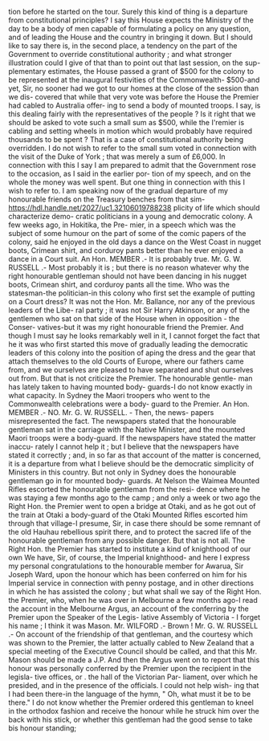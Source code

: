 tion before he started on the tour. Surely this kind of thing is a departure from constitutional principles? I say this House expects the Ministry of the day to be a body of men capable of formulating a policy on any question, and of leading the House and the country in bringing it down. But I should like to say there is, in the second place, a tendency on the part of the Government to override constitutional authority ; and what stronger illustration could I give of that than to point out that last session, on the sup- plementary estimates, the House passed a grant of $500 for the colony to be represented at the inaugural festivities of the Commonwealth- $500-and yet, Sir, no sooner had we got to our homes at the close of the session than we dis- covered that while that very vote was before the House the Premier had cabled to Australia offer- ing to send a body of mounted troops. I say, is this dealing fairly with the representatives of the people ? Is it right that we should be asked to vote such a small sum as $500, while the I'remier is cabling and setting wheels in motion which would probably have required thousands to be spent ? That is a case of constitutional authority being overridden. I do not wish to refer to the small sum voted in connection with the visit of the Duke of York ; that was merely a sum of £6,000. In connection with this I say I am prepared to admit that the Government rose to the occasion, as I said in the earlier por- tion of my speech, and on the whole the money was well spent. But one thing in connection with this I wish to refer to. I am speaking now of the gradual departure of my honourable friends on the Treasury benches from that sim- https://hdl.handle.net/2027/uc1.32106019788238 plicity of life which should characterize demo- cratic politicians in a young and democratic colony. A few weeks ago, in Hokitika, the Pre- mier, in a speech which was the subject of some humour on the part of some of the comic papers of the colony, said he enjoyed in the old days a dance on the West Coast in nugget boots, Crimean shirt, and corduroy pants better than he ever enjoyed a dance in a Court suit. An Hon. MEMBER .- It is probably true. Mr. G. W. RUSSELL .- Most probably it is ; but there is no reason whatever why the right honourable gentleman should not have been dancing in his nugget boots, Crimean shirt, and corduroy pants all the time. Who was the statesman-the politician-in this colony who first set the example of putting on a Court dress? It was not the Hon. Mr. Ballance, nor any of the previous leaders of the Libe- ral party ; it was not Sir Harry Atkinson, or any of the gentlemen who sat on that side of the House when in opposition - the Conser- vatives-but it was my right honourable friend the Premier. And though I must say he looks remarkably well in it, I cannot forget the fact that he it was who first started this move of gradually leading the democratic leaders of this colony into the position of aping the dress and the gear that attach themselves to the old Courts of Europe, where our fathers came from, and we ourselves are pleased to have separated and shut ourselves out from. But that is not criticize the Premier. The honourable gentle- man has lately taken to having mounted body- guards-I do not know exactly in what capacity. In Sydney the Maori troopers who went to the Commonwealth celebrations were a body- guard to the Premier. An Hon. MEMBER .- NO. Mr. G. W. RUSSELL. - Then, the news- papers misrepresented the fact. The newspapers stated that the honourable gentleman sat in the carriage with the Native Minister, and the mounted Maori troops were a body-guard. If the newspapers have stated the matter inaccu- rately I cannot help it ; but I believe that the newspapers have stated it correctly ; and, in so far as that account of the matter is concerned, it is a departure from what I believe should be the democratic simplicity of Ministers in this country. But not only in Sydney does the honourable gentleman go in for mounted body- guards. At Nelson the Waimea Mounted Rifles escorted the honourable gentleman from the resi- dence where he was staying a few months ago to the camp ; and only a week or two ago the Right Hon. the Premier went to open a bridge at Otaki, and as he got out of the train at Otaki a body-guard of the Otaki Mounted Rifles escorted him through that village-I presume, Sir, in case there should be some remnant of the old Hauhau rebellious spirit there, and to protect the sacred life of the honourable gentleman from any possible danger. But that is not all. The Right Hon. the Premier has started to institute a kind of knighthood of our own We have, Sir, of course, the Imperial knighthood- and here I express my personal congratulations to the honourable member for Awarua, Sir Joseph Ward, upon the honour which has been conferred on him for his Imperial service in connection with penny postage, and in other directions in which he has assisted the colony ; but what shall we say of the Right Hon. the Premier, who, when he was over in Melbourne a few months ago-I read the account in the Melbourne Argus, an account of the conferring by the Premier upon the Speaker of the Legis- lative Assembly of Victoria - I forget his name ; I think it was Mason. Mr. WILFORD .- Brown ! Mr. G. W. RUSSELL .- On account of the friendship of that gentleman, and the courtesy which was shown to the Premier, the latter actually cabled to New Zealand that a special meeting of the Executive Council should be called, and that this Mr. Mason should be made a J.P. And then the Argus went on to report that this honour was personally conferred by the Premier upon the recipient in the legisla- tive offices, or . the hall of the Victorian Par- liament, over which he presided, and in the presence of the officials. I could not help wish- ing that I had been there-in the language of the hymn, " Oh, what must it be to be there." I do not know whether the Premier ordered this gentleman to kneel in the orthodox fashion and receive the honour while he struck him over the back with his stick, or whether this gentleman had the good sense to take bis honour standing; 